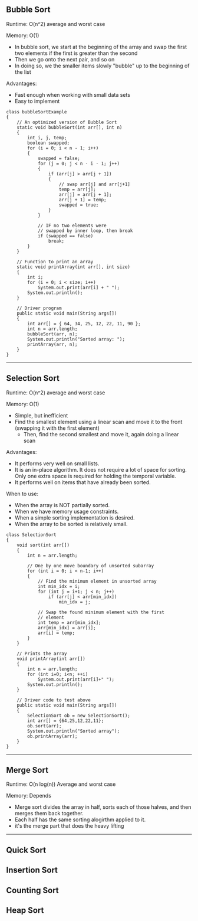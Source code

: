## Bubble Sort
Runtime: O(n^2) average and worst case

Memory: O(1)

-  In bubble sort, we start at the beginning of the array and swap the first two elements if the first is greater than the second
  -  Then we go onto the next pair, and so on
  -  In doing so, we the smaller items slowly "bubble" up to the beginning of the list

Advantages:
-  Fast enough when working with small data sets
-  Easy to implement

```
class bubbleSortExample 
{
    // An optimized version of Bubble Sort
    static void bubbleSort(int arr[], int n)
    {
        int i, j, temp;
        boolean swapped;
        for (i = 0; i < n - 1; i++) 
        {
            swapped = false;
            for (j = 0; j < n - i - 1; j++) 
            {
                if (arr[j] > arr[j + 1]) 
                {
                    // swap arr[j] and arr[j+1]
                    temp = arr[j];
                    arr[j] = arr[j + 1];
                    arr[j + 1] = temp;
                    swapped = true;
                }
            }

            // IF no two elements were 
            // swapped by inner loop, then break
            if (swapped == false)
                break;
        }
    }

    // Function to print an array 
    static void printArray(int arr[], int size)
    {
        int i;
        for (i = 0; i < size; i++)
            System.out.print(arr[i] + " ");
        System.out.println();
    }

    // Driver program
    public static void main(String args[])
    {
        int arr[] = { 64, 34, 25, 12, 22, 11, 90 };
        int n = arr.length;
        bubbleSort(arr, n);
        System.out.println("Sorted array: ");
        printArray(arr, n);
    }
}
```
-----------------
## Selection Sort
Runtime: O(n^2) average and worst case

Memory: O(1)

-  Simple, but inefficient
-  Find the smallest element using a linear scan and move it to the front (swapping it with the first element)
   -  Then, find the second smallest and move it, again doing a linear scan

Advantages:
-  It performs very well on small lists.
-  It is an in-place algorithm. It does not require a lot of space for sorting. Only one extra space is required for holding the temporal variable.
-  It performs well on items that have already been sorted.

When to use:
-  When the array is NOT partially sorted.
-  When we have memory usage constraints.
-  When a simple sorting implementation is desired.
-  When the array to be sorted is relatively small.

```
class SelectionSort
{
    void sort(int arr[])
    {
        int n = arr.length;

        // One by one move boundary of unsorted subarray
        for (int i = 0; i < n-1; i++)
        {
            // Find the minimum element in unsorted array
            int min_idx = i;
            for (int j = i+1; j < n; j++)
                if (arr[j] < arr[min_idx])
                    min_idx = j;

            // Swap the found minimum element with the first
            // element
            int temp = arr[min_idx];
            arr[min_idx] = arr[i];
            arr[i] = temp;
        }
    }

    // Prints the array
    void printArray(int arr[])
    {
        int n = arr.length;
        for (int i=0; i<n; ++i)
            System.out.print(arr[i]+" ");
        System.out.println();
    }

    // Driver code to test above
    public static void main(String args[])
    {
        SelectionSort ob = new SelectionSort();
        int arr[] = {64,25,12,22,11};
        ob.sort(arr);
        System.out.println("Sorted array");
        ob.printArray(arr);
    }
}
```
-----------------
## Merge Sort
Runtime: O(n log(n)) Average and worst case

Memory: Depends

-  Merge sort divides the array in half, sorts each of those halves, and then merges them back together.
  -  Each half has the same sorting alogirthm applied to it.
  -  it's the merge part that does the heavy lifting

-----------------
## Quick Sort

## Insertion Sort

## Counting Sort

## Heap Sort

